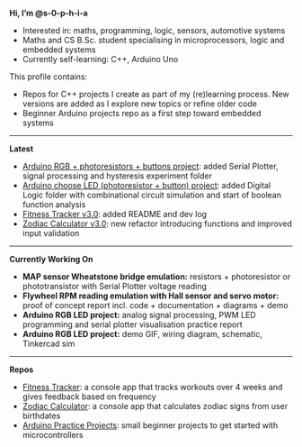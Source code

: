 **Hi, I’m @s-0-p-h-i-a**
- Interested in: maths, programming, logic, sensors, automotive systems
- Maths and CS B.Sc. student specialising in microprocessors, logic and embedded systems
- Currently self-learning: C++, Arduino Uno

This profile contains:
- Repos for C++ projects I create as part of my (re)learning process. New versions are added as I explore new topics or refine older code
- Beginner Arduino projects repo as a first step toward embedded systems

---

**Latest**
- [Arduino RGB + photoresistors + buttons project](https://github.com/s-0-p-h-i-a/Arduino_Practice/tree/main/RGB_LED_PR%2BBUTTONS): added Serial Plotter, signal processing and hysteresis experiment folder
- [Arduino choose LED (photoresistor + button) project](https://github.com/s-0-p-h-i-a/Arduino_Practice/tree/main/Choose_LED_Photoresistor): added Digital Logic folder with combinational circuit simulation and start of boolean function analysis
- [Fitness Tracker v3.0](https://github.com/s-0-p-h-i-a/Fitness_Tracker): added README and dev log
- [Zodiac Calculator v3.0](https://github.com/s-0-p-h-i-a/Zodiac_Calculator): new refactor introducing functions and improved input validation

---

**Currently Working On**
- **MAP sensor Wheatstone bridge emulation:** resistors + photoresistor or phototransistor with Serial Plotter voltage reading
- **Flywheel RPM reading emulation with Hall sensor and servo motor:** proof of concept report incl. code + documentation + diagrams + demo
- **Arduino RGB LED project:** analog signal processing, PWM LED programming and serial plotter visualisation practice report
- **Arduino RGB LED project:** demo GIF, wiring diagram, schematic, Tinkercad sim

---

**Repos**
- [Fitness Tracker](https://github.com/s-0-p-h-i-a/Fitness_Tracker): a console app that tracks workouts over 4 weeks and gives feedback based on frequency 
- [Zodiac Calculator](https://github.com/s-0-p-h-i-a/Zodiac_Calculator): a console app that calculates zodiac signs from user birthdates
- [Arduino Practice Projects](https://github.com/s-0-p-h-i-a/Arduino_Practice): small beginner projects to get started with microcontrollers

<!--- See my pinned repositories for ongoing projects!


💞️ I’m looking to collaborate on
- 📫 How to reach me ...
- 😄 Pronouns: ...
- ⚡ Fun fact: ... ... --->

<!---
s-0-p-h-i-a/s-0-p-h-i-a is a ✨ special ✨ repository because its `README.md` (this file) appears on your GitHub profile.
You can click the Preview link to take a look at your changes.
--->
